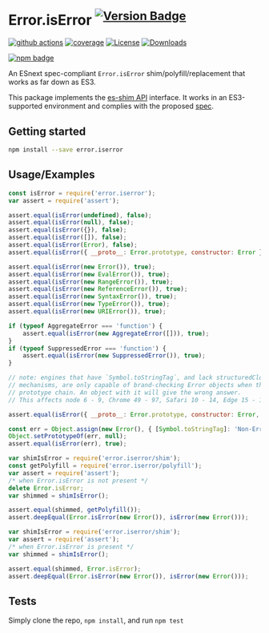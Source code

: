 # Error.isError <sup>[![Version Badge][npm-version-svg]][package-url]</sup>

[![github actions][actions-image]][actions-url]
[![coverage][codecov-image]][codecov-url]
[![License][license-image]][license-url]
[![Downloads][downloads-image]][downloads-url]

[![npm badge][npm-badge-png]][package-url]

An ESnext spec-compliant `Error.isError` shim/polyfill/replacement that works as far down as ES3.

This package implements the [es-shim API](https://github.com/es-shims/api) interface. It works in an ES3-supported environment and complies with the proposed [spec](https://tc39.github.io/proposal-array-grouping/).

## Getting started

```sh
npm install --save error.iserror
```

## Usage/Examples

```js
const isError = require('error.iserror');
var assert = require('assert');

assert.equal(isError(undefined), false);
assert.equal(isError(null), false);
assert.equal(isError({}), false);
assert.equal(isError([]), false);
assert.equal(isError(Error), false);
assert.equal(isError({ __proto__: Error.prototype, constructor: Error }), false);

assert.equal(isError(new Error()), true);
assert.equal(isError(new EvalError()), true);
assert.equal(isError(new RangeError()), true);
assert.equal(isError(new ReferenceError()), true);
assert.equal(isError(new SyntaxError()), true);
assert.equal(isError(new TypeError()), true);
assert.equal(isError(new URIError()), true);

if (typeof AggregateError === 'function') {
    assert.equal(isError(new AggregateError([])), true);
}
if (typeof SuppressedError === 'function') {
    assert.equal(isError(new SuppressedError()), true);
}

// note: engines that have `Symbol.toStringTag`, and lack structuredClone, and lack other brand-checking
// mechanisms, are only capable of brand-checking Error objects when they lack a `Symbol.toStringTag` property in their
// prototype chain. An object with it will give the wrong answer.
// This affects node 6 - 9, Chrome 49 - 97, Safari 10 - 14, Edge 15 - 18

assert.equal(isError({ __proto__: Error.prototype, constructor: Error, [Symbol.toStringTag]: 'Error' }), false);

const err = Object.assign(new Error(), { [Symbol.toStringTag]: 'Non-Error' });
Object.setPrototypeOf(err, null);
assert.equal(isError(err), true);
```

```js
var shimIsError = require('error.iserror/shim');
const getPolyfill = require('error.iserror/polyfill');
var assert = require('assert');
/* when Error.isError is not present */
delete Error.isError;
var shimmed = shimIsError();

assert.equal(shimmed, getPolyfill());
assert.deepEqual(Error.isError(new Error()), isError(new Error()));
```

```js
var shimIsError = require('error.iserror/shim');
var assert = require('assert');
/* when Error.isError is present */
var shimmed = shimIsError();

assert.equal(shimmed, Error.isError);
assert.deepEqual(Error.isError(new Error()), isError(new Error()));
```

## Tests
Simply clone the repo, `npm install`, and run `npm test`

[package-url]: https://npmjs.org/package/error.iserror
[npm-version-svg]: https://versionbadg.es/es-shims/Error.isError.svg
[deps-svg]: https://david-dm.org/es-shims/Error.isError.svg
[deps-url]: https://david-dm.org/es-shims/Error.isError
[dev-deps-svg]: https://david-dm.org/es-shims/Error.isError/dev-status.svg
[dev-deps-url]: https://david-dm.org/es-shims/Error.isError#info=devDependencies
[npm-badge-png]: https://nodei.co/npm/error.iserror.png?downloads=true&stars=true
[license-image]: https://img.shields.io/npm/l/error.iserror.svg
[license-url]: LICENSE
[downloads-image]: https://img.shields.io/npm/dm/error.iserror.svg
[downloads-url]: https://npm-stat.com/charts.html?package=error.iserror
[codecov-image]: https://codecov.io/gh/es-shims/Error.isError/branch/main/graphs/badge.svg
[codecov-url]: https://app.codecov.io/gh/es-shims/Error.isError/
[actions-image]: https://img.shields.io/endpoint?url=https://github-actions-badge-u3jn4tfpocch.runkit.sh/es-shims/Error.isError
[actions-url]: https://github.com/es-shims/Error.isError/actions
